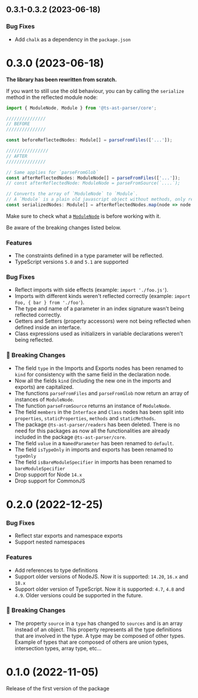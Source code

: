 ## 0.3.1-0.3.2 (2023-06-18)

### Bug Fixes

* Add `chalk` as a dependency in the `package.json`

# 0.3.0 (2023-06-18)

**The library has been rewritten from scratch.**

If you want to still use the old behaviour, you can by calling the `serialize` method in the reflected module node:

```typescript
import { ModuleNode, Module } from '@ts-ast-parser/core';

///////////////
// BEFORE
///////////////

const beforeReflectedNodes: Module[] = parseFromFiles(['...']);

////////////////
// AFTER
///////////////

// Same applies for `parseFromGlob`
const afterReflectedNodes: ModuleNode[] = parseFromFiles(['...']);
// const afterReflectedNode: ModuleNode = parseFromSource(`....`);

// Converts the array of `ModuleNode` to `Module`.
// A `Module` is a plain old javascript object without methods, only read-only properties.
const serializedNodes: Module[] = afterReflectedNodes.map(node => node.serialize());
```

Make sure to check what a [`ModuleNode`](./src/nodes/module-node.ts) is before working with it.

Be aware of the breaking changes listed below.

### Features

* The constraints defined in a type parameter will be reflected.
* TypeScript versions `5.0` and `5.1` are supported

### Bug Fixes

* Reflect imports with side effects (example: `import './foo.js'`).
* Imports with different kinds weren't reflected correctly (example: `import Foo, { bar } from './foo'`).
* The type and name of a parameter in an index signature wasn't being reflected correctly.
* Getters and Setters (property accessors) were not being reflected when defined inside an interface.
* Class expressions used as initializers in variable declarations weren't being reflected.

### 🚨 Breaking Changes

* The field `type` in the Imports and Exports nodes has been renamed to `kind` for consistency with the same field in 
  the declaration node.
* Now all the fields `kind` (including the new one in the imports and exports) are capitalized.
* The functions `parseFromFiles` and `parseFromGlob` now return an array of instances of `ModuleNode`. 
* The function `parseFromSource` returns an instance of `ModuleNode`.
* The field `members` in the `Interface` and `Class` nodes has been split into `properties`, `staticProperties`, 
  `methods` and `staticMethods`. 
* The package `@ts-ast-parser/readers` has been deleted. There is no need for this packages as now all the 
  functionalities are already included in the package `@ts-ast-parser/core`.
* The field `value` in a `NamedParameter` has been renamed to `default`.
* The field `isTypeOnly` in imports and exports has been renamed to `typeOnly`
* The field `isBareModuleSpecifier` in imports has been renamed to `bareModuleSpecifier`
* Drop support for Node `14.x`
* Drop support for CommonJS

# 0.2.0 (2022-12-25)

### Bug Fixes

* Reflect star exports and namespace exports
* Support nested namespaces

### Features

* Add references to type definitions
* Support older versions of NodeJS. Now it is supported: `14.20`, `16.x` and `18.x`
* Support older version of TypeScript. Now it is supported: `4.7`, `4.8` and `4.9`. Older versions could be supported 
  in the future.

### 🚨 Breaking Changes

* The property `source` in a `type` has changed to `sources` and is an array instead of an object.
  This property represents all the type definitions that are involved in the type. A type may be composed of
  other types. Example of types that are composed of others are union types, intersection types, array type, etc...

# 0.1.0 (2022-11-05)

Release of the first version of the package
